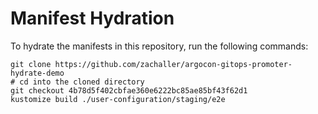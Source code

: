 # Manifest Hydration

To hydrate the manifests in this repository, run the following commands:

```shell
git clone https://github.com/zachaller/argocon-gitops-promoter-hydrate-demo
# cd into the cloned directory
git checkout 4b78d5f402cbfae360e6222bc85ae85bf43f62d1
kustomize build ./user-configuration/staging/e2e
```
